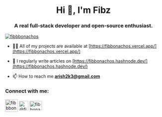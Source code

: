 <h1 align="center">Hi 👋, I'm Fibz</h1>
<h3 align="center">A real full-stack developer and open-source enthusiast.</h3>

<p align="left"> <a href="https://twitter.com/fibbbonachos" target="blank"><img src="https://img.shields.io/twitter/follow/fibbbonachos?logo=twitter&style=for-the-badge" alt="fibbbonachos" /></a> </p>

- 👨‍💻 All of my projects are available at [https://fibbonachos.vercel.app/](https://fibbonachos.vercel.app/)

- 📝 I regularly write articles on [https://fibbonachos.hashnode.dev/](https://fibbonachos.hashnode.dev/)

- 📫 How to reach me **arish2k3@gmail.com**

<h3 align="left">Connect with me:</h3>
<p align="left">
<a href="https://twitter.com/fibbbonachos" target="blank"><img align="center" src="https://raw.githubusercontent.com/rahuldkjain/github-profile-readme-generator/master/src/images/icons/Social/twitter.svg" alt="fibbbonachos" height="40" width="40" /></a>
<a href="https://hashnode.com/@fibz" target="blank"><img align="center" src="https://cdn.hashnode.com/res/hashnode/image/upload/v1611902473383/CDyAuTy75.png?auto=compress" alt="@fibz" height="30" width="30" /></a>
<a href="https://discordapp.com/users/1116388588943327346" target="blank"><img align="center" src="https://assets-global.website-files.com/6257adef93867e50d84d30e2/636e0a6a49cf127bf92de1e2_icon_clyde_blurple_RGB.png" alt="fibbonachos" height="30" width="40" /></a>
</p>
